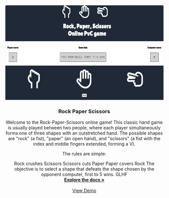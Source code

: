 <div align="center">
  <a href="https://github.com/hossam-allam/rock-paper-scissors">
    <img src="rpc.png" alt="Logo" width="500" height="300">
  </a>

<h3 align="center">Rock Paper Scissors</h3>

  <p align="center">
    Welcome to the Rock-Paper-Scissors online game! This classic hand game is usually played between two people, where each player simultaneously forms one of three shapes with an outstretched hand. The possible shapes are "rock" (a fist), "paper" (an open hand), and "scissors" (a fist with the index and middle fingers extended, forming a V).

The rules are simple:

Rock crushes Scissors Scissors cuts Paper Paper covers Rock The objective is to select a shape that defeats the shape chosen by the opponent computer, first to 5 wins. GLHF
    <br />
    <a href="https://github.com/hossam-allam/rock-paper-scissors"><strong>Explore the docs »</strong></a>
    <br />
    <br />
    <a href="https://hossam-allam.github.io/rock-paper-scissors/">View Demo</a>

  </p>
</div>
